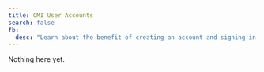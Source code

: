 ```yaml
---
title: CMI User Accounts
search: false
fb:
  desc: "Learn about the benefit of creating an account and signing in to the CMI Library"
---
```


Nothing here yet.
